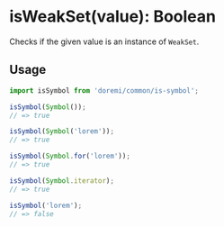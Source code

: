 # isWeakSet(value): Boolean

Checks if the given value is an instance of `WeakSet`.

## Usage

```js
import isSymbol from 'doremi/common/is-symbol';

isSymbol(Symbol());
// => true

isSymbol(Symbol('lorem'));
// => true

isSymbol(Symbol.for('lorem'));
// => true

isSymbol(Symbol.iterator);
// => true

isSymbol('lorem');
// => false
```
